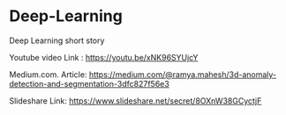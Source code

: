 # Deep-Learning
Deep Learning short story

Youtube video Link : https://youtu.be/xNK96SYUjcY

Medium.com. Article: https://medium.com/@ramya.mahesh/3d-anomaly-detection-and-segmentation-3dfc827f56e3

Slideshare Link: https://www.slideshare.net/secret/8OXnW38GCyctjF

